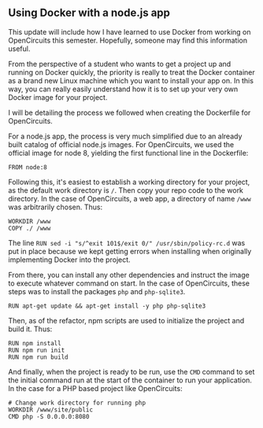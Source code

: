 ## Using Docker with a node.js app

This update will include how I have learned to use Docker from working on
OpenCircuits this semester. Hopefully, someone may find this information useful.

From the perspective of a student who wants to get a project up and running on
Docker quickly, the priority is really to treat the Docker container as a brand
new Linux machine which you want to install your app on. In this way, you can
really easily understand how it is to set up your very own Docker image for
your project.

I will be detailing the process we followed when creating the Dockerfile for
OpenCircuits.

For a node.js app, the process is very much simplified due to an already
built catalog of official node.js images. For OpenCircuits, we used the
official image for node 8, yielding the first functional line in the
Dockerfile:

````
FROM node:8
````

Following this, it's easiest to establish a working directory for your
project, as the default work directory is `/`. Then copy your repo
code to the work directory. In the case of OpenCircuits, a web app,
a directory of name `/www` was arbitrarily chosen. Thus:

````
WORKDIR /www
COPY ./ /www
````

The line `RUN sed -i "s/^exit 101$/exit 0/" /usr/sbin/policy-rc.d` was put in
place because we kept getting errors when installing when originally
implementing Docker into the project.

From there, you can install any other dependencies and instruct the image to
execute whatever command on start. In the case of OpenCircuits, these steps
was to install the packages `php` and `php-sqlite3`.

````
RUN apt-get update && apt-get install -y php php-sqlite3
````

Then, as of the refactor,
npm scripts are used to initialize the project and build it. Thus:

````
RUN npm install
RUN npm run init
RUN npm run build
````

And finally, when the project is ready to be run, use the `CMD` command to
set the initial command run at the start of the container to run your
application. In the case for a PHP based project like OpenCircuits:

````
# Change work directory for running php
WORKDIR /www/site/public
CMD php -S 0.0.0.0:8080
````
